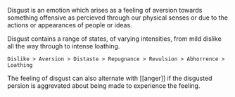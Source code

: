 Disgust is an emotion which arises as a feeling of aversion towards something offensive as percieved through our physical senses or due to the actions or appearances of people or ideas.

Disgust contains a range of states, of varying intensities, from mild dislike all the way through to intense loathing.

```
Dislike > Aversion > Distaste > Repugnance > Revulsion > Abhorrence > Loathing
```

The feeling of disgust can also alternate with [[anger]] if the disgusted persion is aggrevated about being made to experience the feeling.
